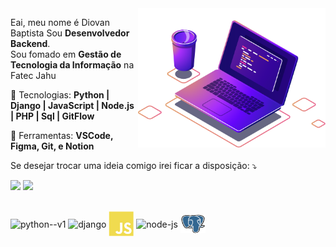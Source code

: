 <img src="computer-illustration.png" min-width="300px" max-width="300px" width="300px" align="right" alt="Computador Diovan">

<p align="left"> 
  Eai, meu nome é Diovan Baptista Sou <strong>Desenvolvedor Backend</strong>.<br>
  Sou fomado em <strong>Gestão de Tecnologia da Informação</strong> na Fatec Jahu
</p>

<p align="left">
  🦄 Tecnologias: <strong> Python | Django | JavaScript | Node.js | PHP | Sql | GitFlow </strong>
</p>

<p align="left">
  💼 Ferramentas: <strong>VSCode, Figma, Git, e Notion</strong>
</p>

<p align="left">
  Se desejar trocar uma ideia comigo irei ficar a disposição: ⤵️
</p>

<p align="left">
  <a href="https://www.instagram.com/diovan_vinicius/" alt="Instagram">
  <img src="https://img.shields.io/badge/-Instagram-DF0174?style=for-the-badge&logo=instagram&logoColor=white&link=https://www.instagram.com/diovan_vinicius/"/></a>
  
  <a href="https://www.linkedin.com/in/diovan-baptista-98ab24212/" alt="Linkedin">
  <img src="https://img.shields.io/badge/-Linkedin-0e76a8?style=for-the-badge&logo=Linkedin&logoColor=white&link=https://www.linkedin.com/in/diovan-baptista-98ab24212/" /></a>

</p>  

<p align="left" style="display: inline_block;"><br>
    <img align="center" width="48" height="48" src="https://img.icons8.com/color/48/python--v1.png" alt="python--v1"/>
    <img align="center" width="48" height="48" src="https://img.icons8.com/color/48/000000/django.png" alt="django"/>
    <img align="center" alt="Manu-Js" height="40" width="40" src="https://raw.githubusercontent.com/devicons/devicon/master/icons/javascript/javascript-plain.svg">
    <img align="center" width="48" height="48" src="https://img.icons8.com/fluency/48/node-js.png" alt="node-js"/>
    <img align="center" alt="Postgress" height="30" width="40" src="https://raw.githubusercontent.com/devicons/devicon/master/icons/postgresql/postgresql-original.svg">
</p>
